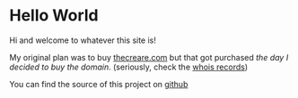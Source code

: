 # Hello World

Hi and welcome to whatever this site is!

My original plan was to buy [thecreare.com](https://thecreare.com) but that got purchased *the day I decided to buy the domain*.
(seriously, check the [whois records](https://www.whois.com/whois/thecreare.com))

You can find the source of this project on [github](https://github.com/thecreare/rust-webserver)
